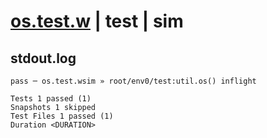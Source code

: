 # [os.test.w](../../../../../../examples/tests/sdk_tests/util/os.test.w) | test | sim

## stdout.log
```log
pass ─ os.test.wsim » root/env0/test:util.os() inflight

Tests 1 passed (1)
Snapshots 1 skipped
Test Files 1 passed (1)
Duration <DURATION>
```

